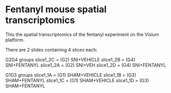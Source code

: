 # Fentanyl mouse spatial transcriptomics  

This the spatial transcriptomics of the fentanyl experiment on the Visium platform.  

There are 2 slides containing 4 slices each:  

G2G4 groups
slice1_2C = (G2) SNI+VEHICLE
slice1_2B = (G4) SNI+FENTANYL
slice1_2A = (G2) SNI+VEH
slice1_2D = (G4) SNI+FENTANYL

G1G3 groups
slice1_1A = (G1) SHAM+VEHICLE
slice1_1B = (G3) SHAM+FENTANYL
slice1_1C = (G1) SHAM+VEHICLE
slice1_1D = (G3) SHAM+FENTANYL
